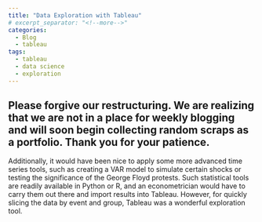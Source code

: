 ```yaml
---
title: "Data Exploration with Tableau"
# excerpt_separator: "<!--more-->"
categories:
  - Blog
  - tableau
tags:
  - tableau
  - data science
  - exploration
---
```

## Please forgive our restructuring. We are realizing that we are not in a place for weekly blogging and will soon begin collecting random scraps as a portfolio. Thank you for your patience.


Additionally, it would have been nice to apply some more advanced time series tools, such as creating a VAR model to simulate certain shocks or testing the significance of the George Floyd protests. Such statistical tools are readily available in Python or R, and an econometrician would have to carry them out there and import results into Tableau. However, for quickly slicing the data by event and group, Tableau was a wonderful exploration tool.

    

